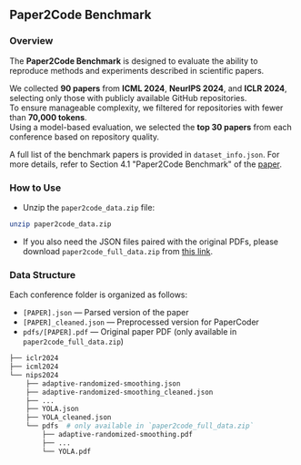 ## Paper2Code Benchmark

### Overview
The **Paper2Code Benchmark** is designed to evaluate the ability to reproduce methods and experiments described in scientific papers.

We collected **90 papers** from **ICML 2024**, **NeurIPS 2024**, and **ICLR 2024**, selecting only those with publicly available GitHub repositories.  
To ensure manageable complexity, we filtered for repositories with fewer than **70,000 tokens**.  
Using a model-based evaluation, we selected the **top 30 papers** from each conference based on repository quality.

A full list of the benchmark papers is provided in `dataset_info.json`.
For more details, refer to Section 4.1 "Paper2Code Benchmark" of the [paper](https://arxiv.org/abs/2504.17192).


### How to Use
- Unzip the `paper2code_data.zip` file:
```bash
unzip paper2code_data.zip
```
- If you also need the JSON files paired with the original PDFs, please download `paper2code_full_data.zip` from [this link](https://drive.google.com/file/d/1OTO6nk8s7Q8FzRm2FeyqFLI06l1NCujc/view?usp=drive_link).

### Data Structure
Each conference folder is organized as follows:
- `[PAPER].json` — Parsed version of the paper
- `[PAPER]_cleaned.json` — Preprocessed version for PaperCoder
- `pdfs/[PAPER].pdf` — Original paper PDF (only available in `paper2code_full_data.zip`)

```bash
├── iclr2024 
├── icml2024
└── nips2024
    ├── adaptive-randomized-smoothing.json
    ├── adaptive-randomized-smoothing_cleaned.json
    ├── ... 
    ├── YOLA.json
    ├── YOLA_cleaned.json
    └── pdfs  # only available in `paper2code_full_data.zip`
        ├── adaptive-randomized-smoothing.pdf
        ├── ... 
        └── YOLA.pdf
```
